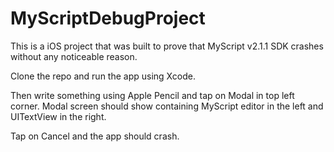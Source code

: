 # MyScriptDebugProject
This is a iOS project that was built to prove that MyScript v2.1.1 SDK crashes without any noticeable reason.

Clone the repo and run the app using Xcode.

Then write something using Apple Pencil and tap on Modal in top left corner. Modal screen should show containing MyScript editor in the left and UITextView in the right.

Tap on Cancel and the app should crash.
